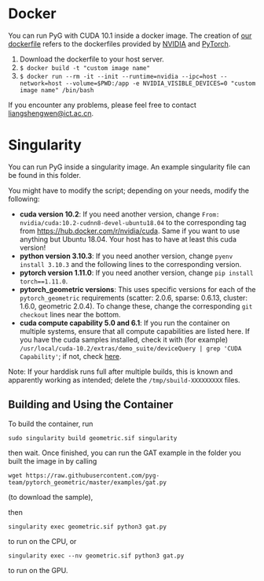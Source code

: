 # Docker

You can run PyG with CUDA 10.1 inside a docker image.
The creation of [our dockerfile](https://github.com/pyg-team/pytorch_geometric/blob/master/docker/Dockerfile) refers to the dockerfiles provided by [NVIDIA](https://gitlab.com/nvidia/cuda/tree/ubuntu18.04) and [PyTorch](https://github.com/anibali/docker-pytorch).

1. Download the dockerfile to your host server.
1. `$ docker build -t "custom image name"`
1. `$ docker run --rm -it --init --runtime=nvidia --ipc=host --network=host --volume=$PWD:/app -e NVIDIA_VISIBLE_DEVICES=0 "custom image name" /bin/bash`

If you encounter any problems, please feel free to contact <liangshengwen@ict.ac.cn>.

# Singularity

You can run PyG inside a singularity image. An example singularity file can be found in this folder.

You might have to modify the script; depending on your needs, modify the following:

- **cuda version 10.2**: If you need another version, change `From: nvidia/cuda:10.2-cudnn8-devel-ubuntu18.04` to the corresponding tag from <https://hub.docker.com/r/nvidia/cuda>. Same if you want to use anything but Ubuntu 18.04. Your host has to have at least this cuda version!
- **python version 3.10.3**: If you need another version, change `pyenv install 3.10.3` and the following lines to the corresponding version.
- **pytorch version 1.11.0**: If you need another version, change `pip install torch==1.11.0`.
- **pytorch_geometric versions**: This uses specific versions for each of the `pytorch_geometric` requirements (scatter: 2.0.6, sparse: 0.6.13, cluster: 1.6.0, geometric 2.0.4). To change these, change the corresponding `git checkout` lines near the bottom.
- **cuda compute capability 5.0 and 6.1**: If you run the container on multiple systems, ensure that all compute capabilities are listed here. If you have the cuda samples installed, check it with (for example) `/usr/local/cuda-10.2/extras/demo_suite/deviceQuery | grep 'CUDA Capability'`; if not, check [here](https://en.wikipedia.org/wiki/CUDA#GPUs_supported).

Note: If your harddisk runs full after multiple builds, this is known and apparently working as intended; delete the `/tmp/sbuild-XXXXXXXXX` files.

## Building and Using the Container

To build the container, run

`sudo singularity build geometric.sif singularity`

then wait. Once finished, you can run the GAT example in the folder you built the image in by calling

```
wget https://raw.githubusercontent.com/pyg-team/pytorch_geometric/master/examples/gat.py
```

(to download the sample),

then

```
singularity exec geometric.sif python3 gat.py
```

to run on the CPU, or

```
singularity exec --nv geometric.sif python3 gat.py
```

to run on the GPU.
